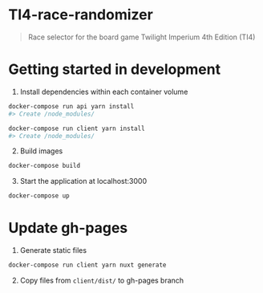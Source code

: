 # TI4-race-randomizer

> Race selector for the board game Twilight Imperium 4th Edition (TI4)

# Getting started in development
1. Install dependencies within each container volume
  ```bash
  docker-compose run api yarn install
  #> Create /node_modules/

  docker-compose run client yarn install
  #> Create /node_modules/
  ```

2. Build images
  ```bash
  docker-compose build
  ```

3. Start the application at localhost:3000
  ``` bash
  docker-compose up
  ```

# Update gh-pages
1. Generate static files
  ```bash
  docker-compose run client yarn nuxt generate
  ```
  
2. Copy files from `client/dist/` to gh-pages branch

